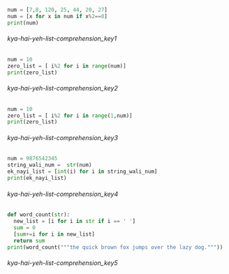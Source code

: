 ```python

num = [7,8, 120, 25, 44, 20, 27]
num = [x for x in num if x%2==0]
print(num)
```
###### kya-hai-yeh-list-comprehension_key1
```python
num = 10
zero_list = [ i%2 for i in range(num)]
print(zero_list)
```
###### kya-hai-yeh-list-comprehension_key2
```python
num = 10
zero_list = [ i%2 for i in range(1,num)]
print(zero_list)
```
###### kya-hai-yeh-list-comprehension_key3
```python
num = 9876542345
string_wali_num =  str(num)
ek_nayi_list = [int(i) for i in string_wali_num]
print(ek_nayi_list)  
```
###### kya-hai-yeh-list-comprehension_key4
```python
def word_count(str):
  new_list = [i for i in str if i == ' ']
  sum = 0
  [sum+=i for i in new_list]
  return sum
print(word_count("""the quick brown fox jumps over the lazy dog."""))
```
###### kya-hai-yeh-list-comprehension_key5
